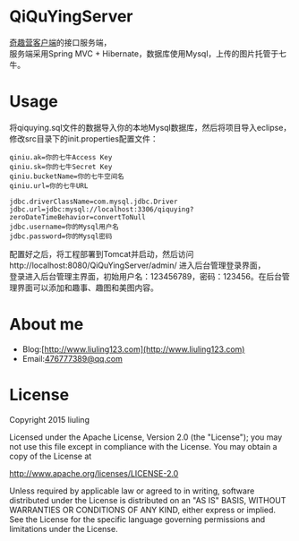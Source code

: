 # QiQuYingServer
[奇趣营客户端](https://github.com/liuling07/QiQuYing)的接口服务端，<br/>
服务端采用Spring MVC + Hibernate，数据库使用Mysql，上传的图片托管于七牛。

# Usage
将qiquying.sql文件的数据导入你的本地Mysql数据库，然后将项目导入eclipse，修改src目录下的init.properties配置文件：<br/>
```
qiniu.ak=你的七牛Access Key
qiniu.sk=你的七牛Secret Key
qiniu.bucketName=你的七牛空间名
qiniu.url=你的七牛URL

jdbc.driverClassName=com.mysql.jdbc.Driver
jdbc.url=jdbc:mysql://localhost:3306/qiquying?zeroDateTimeBehavior=convertToNull
jdbc.username=你的Mysql用户名
jdbc.password=你的Mysql密码
```

配置好之后，将工程部署到Tomcat并启动，然后访问http://localhost:8080/QiQuYingServer/admin/ 进入后台管理登录界面，<br/>
登录进入后台管理主界面，初始用户名：123456789，密码：123456。在后台管理界面可以添加和趣事、趣图和美图内容。

# About me
* Blog:[http://www.liuling123.com](http://www.liuling123.com)
* Email:[476777389@qq.com](mailto:476777389@qq.com)

# License
Copyright 2015 liuling

Licensed under the Apache License, Version 2.0 (the "License");
you may not use this file except in compliance with the License.
You may obtain a copy of the License at

   http://www.apache.org/licenses/LICENSE-2.0

Unless required by applicable law or agreed to in writing, software
distributed under the License is distributed on an "AS IS" BASIS,
WITHOUT WARRANTIES OR CONDITIONS OF ANY KIND, either express or implied.
See the License for the specific language governing permissions and
limitations under the License.
